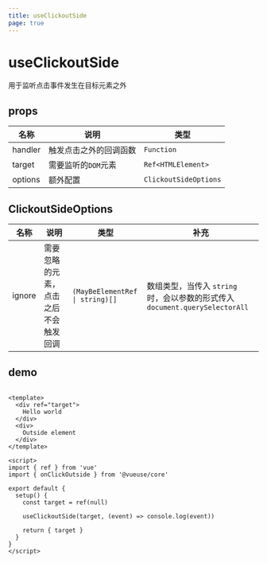 ```yaml
---
title: useClickoutSide
page: true
---
```


# useClickoutSide

用于监听点击事件发生在目标元素之外

## props

| 名称    | 说明                   | 类型                  |
| ------- | ---------------------- | --------------------- |
| handler | 触发点击之外的回调函数 | `Function`            |
| target  | 需要监听的`DOM`元素    | `Ref<HTMLElement>`    |
| options | 额外配置               | `ClickoutSideOptions` |

## ClickoutSideOptions

| 名称   | 说明                                 | 类型                            | 补充                                                                        |
| ------ | ------------------------------------ | ------------------------------- | --------------------------------------------------------------------------- |
| ignore | 需要忽略的元素，点击之后不会触发回调 | `(MayBeElementRef \| string)[]` | 数组类型，当传入 `string` 时，会以参数的形式传入`document.querySelectorAll` |

## demo

```vue

<template>
  <div ref="target">
    Hello world
  </div>
  <div>
    Outside element
  </div>
</template>

<script>
import { ref } from 'vue'
import { onClickOutside } from '@vueuse/core'

export default {
  setup() {
    const target = ref(null)

    useClickoutSide(target, (event) => console.log(event))

    return { target }
  }
}
</script>

```
